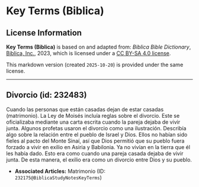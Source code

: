 # Key Terms (Biblica)

## License Information

**Key Terms (Biblica)** is based on and adapted from: _Biblica Bible Dictionary_, [Biblica, Inc.](https://www.biblica.com/), 2023, which is licensed under a [CC BY-SA 4.0 license](https://creativecommons.org/licenses/by-sa/4.0/legalcode.en).

This markdown version (created `2025-10-20`) is provided under the same license.



--------------------------------

## Divorcio (id: 232483)

Cuando las personas que están casadas dejan de estar casadas (matrimonio). La Ley de Moisés incluía reglas sobre el divorcio. Este se oficializaba mediante una carta escrita cuando la pareja dejaba de vivir junta. Algunos profetas usaron el divorcio como una ilustración. Describía algo sobre la relación entre el pueblo de Israel y Dios. Ellos no habían sido fieles al pacto del Monte Sinaí, así que Dios permitió que su pueblo fuera forzado a vivir en exilio en Asiria y Babilonia. Ya no vivían en la tierra que él les había dado. Esto era como cuando una pareja casada dejaba de vivir junta. De esta manera, el exilio era como un divorcio entre Dios y su pueblo.

* **Associated Articles:** Matrimonio (ID: `232175@BiblicaStudyNotesKeyTerms`)

